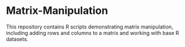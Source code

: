 # Matrix-Manipulation
This repository contains R scripts demonstrating matrix manipulation, including adding rows and columns to a matrix and working with base R datasets.
